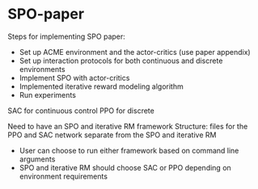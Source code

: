 # SPO-paper

Steps for implementing SPO paper: 
- Set up ACME environment and the actor-critics (use paper appendix)
- Set up interaction protocols for both continuous and discrete environments
- Implement SPO with actor-critics
- Implemented iterative reward modeling algorithm
- Run experiments

SAC for continuous control
PPO for discrete

Need to have an SPO and iterative RM framework
Structure: files for the PPO and SAC network separate from the SPO and iterative RM
- User can choose to run either framework based on command line arguments
- SPO and iterative RM should choose SAC or PPO depending on environment requirements